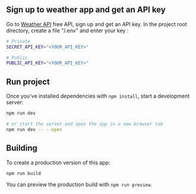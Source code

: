 ## Sign up to weather app and get an API key

Go to [Weather API](https://www.weatherapi.com/) free API, sign up and get an API key.
In the project root directory, create a file "/.env" and enter your key :

```bash
# Private
SECRET_API_KEY="<YOUR_API_KEY>"

# Public
PUBLIC_API_KEY="<YOUR_API_KEY>"
```

## Run project

Once you've installed dependencies with `npm install`, start a development server:

```bash
npm run dev

# or start the server and open the app in a new browser tab
npm run dev -- --open
```

## Building

To create a production version of this app:

```bash
npm run build
```

You can preview the production build with `npm run preview`.

